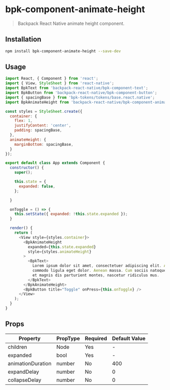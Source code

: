 # bpk-component-animate-height

> Backpack React Native animate height component.

## Installation

```sh
npm install bpk-component-animate-height --save-dev
```

## Usage

```js
import React, { Component } from 'react';
import { View, StyleSheet } from 'react-native';
import BpkText from 'backpack-react-native/bpk-component-text';
import BpkButton from 'backpack-react-native/bpk-component-button';
import { spacingBase } from 'bpk-tokens/tokens/base.react.native';
import BpkAnimateHeight from 'backpack-react-native/bpk-component-animate-height';

const styles = StyleSheet.create({
  container: {
    flex: 1,
    justifyContent: 'center',
    padding: spacingBase,
  },
  animateHeight: {
    marginBottom: spacingBase,
  }
});

export default class App extends Component {
  constructor() {
    super();

    this.state = {
      expanded: false,
    };

  }

  onToggle = () => {
    this.setState({ expanded: !this.state.expanded });
  }

  render() {
    return (
      <View style={styles.container}>
        <BpkAnimateHeight
          expanded={this.state.expanded}
          style={styles.animateHeight}
        >
          <BpkText>
            Lorem ipsum dolor sit amet, consectetuer adipiscing elit. Aenean
            commodo ligula eget dolor. Aenean massa. Cum sociis natoque penatibus
            et magnis dis parturient montes, nascetur ridiculus mus.
          </BpkText>
        </BpkAnimateHeight>
        <BpkButton title="Toggle" onPress={this.onToggle} />
      </View>
    );
  }
}
```

## Props

| Property          | PropType | Required | Default Value |
| ----------------- | -------- | -------- | ------------- |
| children          | Node     | Yes      | -             |
| expanded          | bool     | Yes      | -             |
| animationDuration | number   | No       | 400           |
| expandDelay       | number   | No       | 0             |
| collapseDelay     | number   | No       | 0             |
